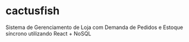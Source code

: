 # cactusfish
Sistema de Gerenciamento de Loja com Demanda de Pedidos e Estoque síncrono utilizando React + NoSQL
